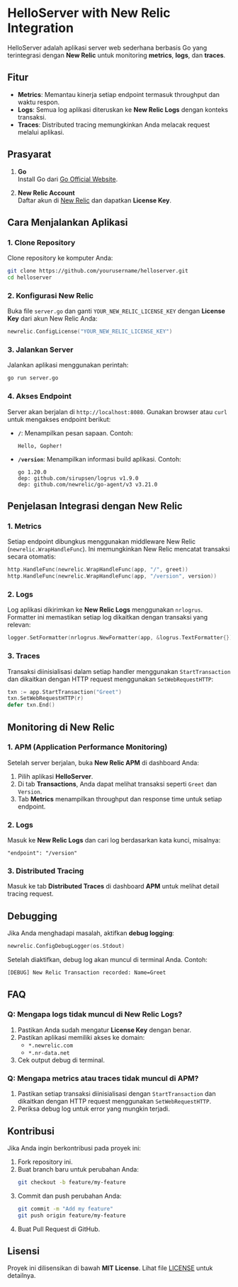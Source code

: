 
# HelloServer with New Relic Integration

HelloServer adalah aplikasi server web sederhana berbasis Go yang terintegrasi dengan **New Relic** untuk monitoring **metrics**, **logs**, dan **traces**.

## Fitur

- **Metrics**: Memantau kinerja setiap endpoint termasuk throughput dan waktu respon.
- **Logs**: Semua log aplikasi diteruskan ke **New Relic Logs** dengan konteks transaksi.
- **Traces**: Distributed tracing memungkinkan Anda melacak request melalui aplikasi.

## Prasyarat

1. **Go**  
   Install Go dari [Go Official Website](https://golang.org/doc/install).

2. **New Relic Account**  
   Daftar akun di [New Relic](https://newrelic.com/) dan dapatkan **License Key**.

## Cara Menjalankan Aplikasi

### 1. Clone Repository
Clone repository ke komputer Anda:
```bash
git clone https://github.com/yourusername/helloserver.git
cd helloserver
```

### 2. Konfigurasi New Relic
Buka file `server.go` dan ganti `YOUR_NEW_RELIC_LICENSE_KEY` dengan **License Key** dari akun New Relic Anda:
```go
newrelic.ConfigLicense("YOUR_NEW_RELIC_LICENSE_KEY")
```

### 3. Jalankan Server
Jalankan aplikasi menggunakan perintah:
```bash
go run server.go
```

### 4. Akses Endpoint
Server akan berjalan di `http://localhost:8080`. Gunakan browser atau `curl` untuk mengakses endpoint berikut:
- **`/`**: Menampilkan pesan sapaan. Contoh:
  ```
  Hello, Gopher!
  ```
- **`/version`**: Menampilkan informasi build aplikasi. Contoh:
  ```
  go 1.20.0
  dep: github.com/sirupsen/logrus v1.9.0
  dep: github.com/newrelic/go-agent/v3 v3.21.0
  ```

## Penjelasan Integrasi dengan New Relic

### 1. **Metrics**
Setiap endpoint dibungkus menggunakan middleware New Relic (`newrelic.WrapHandleFunc`). Ini memungkinkan New Relic mencatat transaksi secara otomatis:
```go
http.HandleFunc(newrelic.WrapHandleFunc(app, "/", greet))
http.HandleFunc(newrelic.WrapHandleFunc(app, "/version", version))
```

### 2. **Logs**
Log aplikasi dikirimkan ke **New Relic Logs** menggunakan `nrlogrus`. Formatter ini memastikan setiap log dikaitkan dengan transaksi yang relevan:
```go
logger.SetFormatter(nrlogrus.NewFormatter(app, &logrus.TextFormatter{}))
```

### 3. **Traces**
Transaksi diinisialisasi dalam setiap handler menggunakan `StartTransaction` dan dikaitkan dengan HTTP request menggunakan `SetWebRequestHTTP`:
```go
txn := app.StartTransaction("Greet")
txn.SetWebRequestHTTP(r)
defer txn.End()
```

## Monitoring di New Relic

### 1. **APM (Application Performance Monitoring)**
Setelah server berjalan, buka **New Relic APM** di dashboard Anda:
1. Pilih aplikasi **HelloServer**.
2. Di tab **Transactions**, Anda dapat melihat transaksi seperti `Greet` dan `Version`.
3. Tab **Metrics** menampilkan throughput dan response time untuk setiap endpoint.

### 2. **Logs**
Masuk ke **New Relic Logs** dan cari log berdasarkan kata kunci, misalnya:
```
"endpoint": "/version"
```

### 3. **Distributed Tracing**
Masuk ke tab **Distributed Traces** di dashboard **APM** untuk melihat detail tracing request.

## Debugging

Jika Anda menghadapi masalah, aktifkan **debug logging**:
```go
newrelic.ConfigDebugLogger(os.Stdout)
```

Setelah diaktifkan, debug log akan muncul di terminal Anda. Contoh:
```
[DEBUG] New Relic Transaction recorded: Name=Greet
```

## FAQ

### Q: Mengapa logs tidak muncul di New Relic Logs?
1. Pastikan Anda sudah mengatur **License Key** dengan benar.
2. Pastikan aplikasi memiliki akses ke domain:
   - `*.newrelic.com`
   - `*.nr-data.net`
3. Cek output debug di terminal.

### Q: Mengapa metrics atau traces tidak muncul di APM?
1. Pastikan setiap transaksi diinisialisasi dengan `StartTransaction` dan dikaitkan dengan HTTP request menggunakan `SetWebRequestHTTP`.
2. Periksa debug log untuk error yang mungkin terjadi.

## Kontribusi

Jika Anda ingin berkontribusi pada proyek ini:
1. Fork repository ini.
2. Buat branch baru untuk perubahan Anda:
   ```bash
   git checkout -b feature/my-feature
   ```
3. Commit dan push perubahan Anda:
   ```bash
   git commit -m "Add my feature"
   git push origin feature/my-feature
   ```
4. Buat Pull Request di GitHub.

## Lisensi

Proyek ini dilisensikan di bawah **MIT License**. Lihat file [LICENSE](LICENSE) untuk detailnya.
